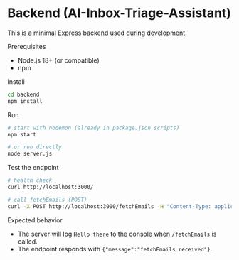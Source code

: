 # Backend (AI-Inbox-Triage-Assistant)

This is a minimal Express backend used during development.

Prerequisites
- Node.js 18+ (or compatible)
- npm

Install

```bash
cd backend
npm install
```

Run

```bash
# start with nodemon (already in package.json scripts)
npm start

# or run directly
node server.js
```

Test the endpoint

```bash
# health check
curl http://localhost:3000/

# call fetchEmails (POST)
curl -X POST http://localhost:3000/fetchEmails -H "Content-Type: application/json" -d '{}'
```

Expected behavior
- The server will log `Hello there` to the console when `/fetchEmails` is called.
- The endpoint responds with `{"message":"fetchEmails received"}`.
